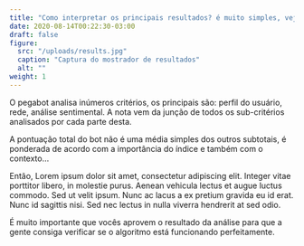 ```yaml
---
title: "Como interpretar os principais resultados? é muito simples, veja!"
date: 2020-08-14T00:22:30-03:00
draft: false
figure:
  src: "/uploads/results.jpg"
  caption: "Captura do mostrador de resultados"
  alt: ""
weight: 1
---
```


O pegabot analisa inúmeros critérios, os principais são: perfil do usuário, rede, análise sentimental. A nota vem da junção de todos os sub-critérios analisados por cada parte desta.

A pontuação total do bot não é uma média simples dos outros subtotais, é ponderada de acordo com a importância do índice e também com o contexto…

Então, Lorem ipsum dolor sit amet, consectetur adipiscing elit. Integer vitae porttitor libero, in molestie purus. Aenean vehicula lectus et augue luctus commodo. Sed ut velit ipsum. Nunc ac lacus a ex pretium gravida eu id erat. Nunc id sagittis nisi. Sed nec lectus in nulla viverra hendrerit at sed odio.

É muito importante que vocês aprovem o resultado da análise para que a gente consiga verificar se o algoritmo está funcionando perfeitamente.
